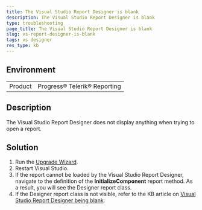 ```yaml
---
title: The Visual Studio Report Designer is blank
description: The Visual Studio Report Designer is blank
type: troubleshooting
page_title: The Visual Studio Report Designer is blank
slug: vs-report-designer-is-blank
tags: vs designer
res_type: kb
---
```


## Environment
<table>
	<tr>
		<td>Product</td>
		<td>Progress® Telerik® Reporting</td>
	</tr>
</table>


## Description
The Visual Studio Report Designer does not display anything when trying to open a report. 

## Solution
1.	Run the [Upgrade Wizard](../ui-upgrade-wizard). 
2.	Restart Visual Studio. 
3.	If the report cannot be loaded by the Visual Studio Report Designer, navigate to the definition of the __InitializeComponent__ report method. As a result, you will see the Designer report class. 
4.	If the Designer report class is not visible, refer to the KB article on [Visual Studio Report Designer being blank](/visual-studio-report-designer-is-blank). 
